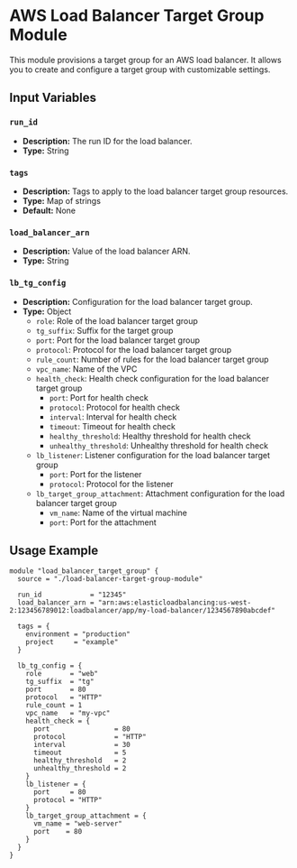 # AWS Load Balancer Target Group Module

This module provisions a target group for an AWS load balancer. It allows you to create and configure a target group with customizable settings.

## Input Variables

### `run_id`

- **Description:** The run ID for the load balancer.
- **Type:** String

### `tags`

- **Description:** Tags to apply to the load balancer target group resources.
- **Type:** Map of strings
- **Default:** None

### `load_balancer_arn`

- **Description:** Value of the load balancer ARN.
- **Type:** String

### `lb_tg_config`

- **Description:** Configuration for the load balancer target group.
- **Type:** Object
  - `role`: Role of the load balancer target group
  - `tg_suffix`: Suffix for the target group
  - `port`: Port for the load balancer target group
  - `protocol`: Protocol for the load balancer target group
  - `rule_count`: Number of rules for the load balancer target group
  - `vpc_name`: Name of the VPC
  - `health_check`: Health check configuration for the load balancer target group
    - `port`: Port for health check
    - `protocol`: Protocol for health check
    - `interval`: Interval for health check
    - `timeout`: Timeout for health check
    - `healthy_threshold`: Healthy threshold for health check
    - `unhealthy_threshold`: Unhealthy threshold for health check
  - `lb_listener`: Listener configuration for the load balancer target group
    - `port`: Port for the listener
    - `protocol`: Protocol for the listener
  - `lb_target_group_attachment`: Attachment configuration for the load balancer target group
    - `vm_name`: Name of the virtual machine
    - `port`: Port for the attachment

## Usage Example

```hcl
module "load_balancer_target_group" {
  source = "./load-balancer-target-group-module"

  run_id            = "12345"
  load_balancer_arn = "arn:aws:elasticloadbalancing:us-west-2:123456789012:loadbalancer/app/my-load-balancer/1234567890abcdef"
  
  tags = {
    environment = "production"
    project     = "example"
  }

  lb_tg_config = {
    role       = "web"
    tg_suffix  = "tg"
    port       = 80
    protocol   = "HTTP"
    rule_count = 1
    vpc_name   = "my-vpc"
    health_check = {
      port                = 80
      protocol            = "HTTP"
      interval            = 30
      timeout             = 5
      healthy_threshold   = 2
      unhealthy_threshold = 2
    }
    lb_listener = {
      port     = 80
      protocol = "HTTP"
    }
    lb_target_group_attachment = {
      vm_name = "web-server"
      port    = 80
    }
  }
}
```